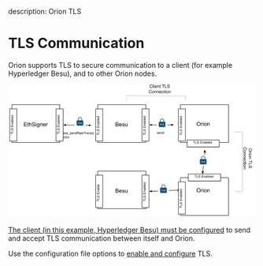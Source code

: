 description: Orion TLS 
<!--- END of page meta data -->

# TLS Communication

Orion supports TLS to secure communication to a client
(for example Hyperledger Besu), and to other Orion nodes.

![Orion TLS](../images/Orion_TLS.png)

[The client (in this example, Hyperledger Besu) must be configured](https://besu.hyperledger.org/en/latest/HowTo/Configure/Configure-TLS/) to send and
accept TLS communication between itself and Orion.

Use the configuration file options to
[enable and configure](../Tutorials/TLS.md) TLS.